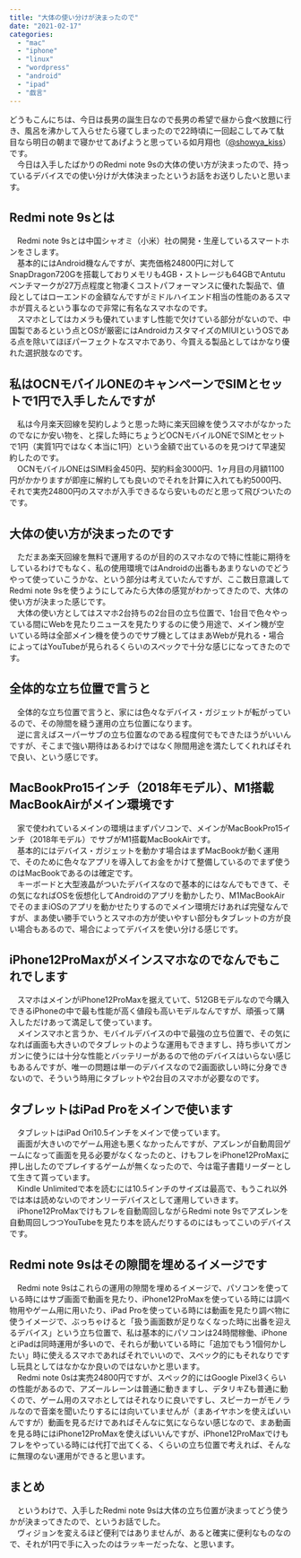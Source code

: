 ```yaml
---
title: "大体の使い分けが決まったので"
date: "2021-02-17"
categories: 
  - "mac"
  - "iphone"
  - "linux"
  - "wordpress"
  - "android"
  - "ipad"
  - "戯言"
---
```


どうもこんにちは、今日は長男の誕生日なので長男の希望で昼から食べ放題に行き、風呂を沸かして入らせたら寝てしまったので22時頃に一回起こしてみて駄目なら明日の朝まで寝かせてあげようと思っている如月翔也（[@showya\_kiss](http://twitter.com/showya_kiss)）です。  
　今日は入手したばかりのRedmi note 9sの大体の使い方が決まったので、持っているデバイスでの使い分けが大体決まったというお話をお送りしたいと思います。  

## Redmi note 9sとは

　Redmi note 9sとは中国シャオミ（小米）社の開発・生産しているスマートホンをさします。  
　基本的にはAndroid機なんですが、実売価格24800円に対してSnapDragon720Gを搭載しておりメモリも4GB・ストレージも64GBでAntutuベンチマークが27万点程度と物凄くコストパフォーマンスに優れた製品で、値段としてはローエンドの金額なんですがミドルハイエンド相当の性能のあるスマホが買えるという事なので非常に有名なスマホなのです。  
　スマホとしてはカメラも優れていますし性能で欠けている部分がないので、中国製であるという点とOSが厳密にはAndroidカスタマイズのMIUIというOSである点を除いてほぼパーフェクトなスマホであり、今買える製品としてはかなり優れた選択肢なのです。  

## 私はOCNモバイルONEのキャンペーンでSIMとセットで1円で入手したんですが

　私は今月楽天回線を契約しようと思った時に楽天回線を使うスマホがなかったのでなにか安い物を、と探した時にちょうどOCNモバイルONEでSIMとセットで1円（実質1円ではなく本当に1円）という金額で出ているのを見つけて早速契約したのです。  
　OCNモバイルONEはSIM料金450円、契約料金3000円、1ヶ月目の月額1100円がかかりますが即座に解約しても良いのでそれを計算に入れても約5000円、それで実売24800円のスマホが入手できるなら安いものだと思って飛びついたのです。  

## 大体の使い方が決まったのです

　ただまあ楽天回線を無料で運用するのが目的のスマホなので特に性能に期待をしているわけでもなく、私の使用環境ではAndroidの出番もあまりないのでどうやって使っていこうかな、という部分は考えていたんですが、ここ数日意識してRedmi note 9sを使うようにしてみたら大体の感覚がわかってきたので、大体の使い方が決まった感じです。  
　大体の使い方としてはスマホ2台持ちの2台目の立ち位置で、1台目で色々やっている間にWebを見たりニュースを見たりするのに使う用途で、メイン機が空いている時は全部メイン機を使うのでサブ機としてはまあWebが見れる・場合によってはYouTubeが見られるくらいのスペックで十分な感じになってきたのです。  

## 全体的な立ち位置で言うと

　全体的な立ち位置で言うと、家には色々なデバイス・ガジェットが転がっているので、その隙間を縫う運用の立ち位置になります。  
　逆に言えばスーパーサブの立ち位置なのである程度何でもできたほうがいいんですが、そこまで強い期待はあるわけではなく隙間用途を満たしてくれればそれで良い、という感じです。  

## MacBookPro15インチ（2018年モデル）、M1搭載MacBookAirがメイン環境です

　家で使われているメインの環境はまずパソコンで、メインがMacBookPro15インチ（2018年モデル）でサブがM1搭載MacBookAirです。  
　基本的にはデバイス・ガジェットを動かす場合はまずMacBookが動く運用で、そのために色々なアプリを導入してお金をかけて整備しているのでまず使うのはMacBookであるのは確定です。  
　キーボードと大型液晶がついたデバイスなので基本的にはなんでもできて、その気になればOSを仮想化してAndroidのアプリを動かしたり、M1MacBookAirでそのままiOSのアプリを動かせたりするのでメイン環境だけあれば完璧なんですが、まあ使い勝手でいうとスマホの方が使いやすい部分もタブレットの方が良い場合もあるので、場合によってデバイスを使い分ける感じです。

## iPhone12ProMaxがメインスマホなのでなんでもこれでします

　スマホはメインがiPhone12ProMaxを据えていて、512GBモデルなので今購入できるiPhoneの中で最も性能が高く値段も高いモデルなんですが、頑張って購入しただけあって満足して使っています。  
　メインスマホと言うか、モバイルデバイスの中で最強の立ち位置で、その気になれば画面も大きいのでタブレットのような運用もできますし、持ち歩いてガンガンに使うには十分な性能とバッテリーがあるので他のデバイスはいらない感じもあるんですが、唯一の問題は単一のデバイスなので2画面欲しい時に分身できないので、そういう時用にタブレットや2台目のスマホが必要なのです。  

## タブレットはiPad Proをメインで使います

　タブレットはiPad Ori10.5インチをメインで使っています。  
　画面が大きいのでゲーム用途も悪くなかったんですが、アズレンが自動周回ゲームになって画面を見る必要がなくなったのと、けもフレをiPhone12ProMaxに押し出したのでプレイするゲームが無くなったので、今は電子書籍リーダーとして生きて貰っています。  
　Kindle Unlimitedで本を読むには10.5インチのサイズは最高で、もうこれ以外では本は読めないのでオンリーデバイスとして運用していきます。  
　iPhone12ProMaxでけもフレを自動周回しながらRedmi note 9sでアズレンを自動周回しつつYouTubeを見たり本を読んだりするのにはもってこいのデバイスです。  

## Redmi note 9sはその隙間を埋めるイメージです

　Redmi note 9sはこれらの運用の隙間を埋めるイメージで、パソコンを使っている時にはサブ画面で動画を見たり、iPhone12ProMaxを使っている時には調べ物用やゲーム用に用いたり、iPad Proを使っている時には動画を見たり調べ物に使うイメージで、ぶっちゃけると「扱う画面数が足りなくなった時に出番を迎えるデバイス」という立ち位置で、私は基本的にパソコンは24時間稼働、iPhoneとiPadは同時運用が多いので、それらが動いている時に「追加でもう1個何かしたい」時に使えるスマホであればそれでいいので、スペック的にもそれなりですし玩具としてはなかなか良いのではないかと思います。  
　Redmi note 0sは実売24800円ですが、スペック的にはGoogle Pixel3くらいの性能があるので、アズールレーンは普通に動きますし、デタリキZも普通に動くので、ゲーム用のスマホとしてはそれなりに良いですし、スピーカーがモノラルなので音楽を聞いたりするには向いていませんが（まあイヤホンを使えばいいんですが）動画を見るだけであればそんなに気にならない感じなので、まあ動画を見る時にはiPhone12ProMaxを使えばいいんですが、iPhone12ProMaxでけもフレをやっている時には代打で出てくる、くらいの立ち位置で考えれば、そんなに無理のない運用ができると思います。  

## まとめ

　というわけで、入手したRedmi note 9sは大体の立ち位置が決まってどう使うかが決まってきたので、というお話でした。  
　ヴィジョンを変えるほど便利ではありませんが、あると確実に便利なものなので、それが1円で手に入ったのはラッキーだったな、と思います。
